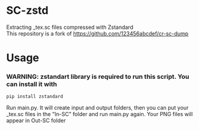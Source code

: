 # SC-zstd
Extracting _tex.sc files compressed with Zstandard
<br>
This repository is a fork of https://github.com/123456abcdef/cr-sc-dump

# Usage

### WARNING: zstandart library is required to run this script. You can install it with 
```
pip install zstandard
```

Run main.py. It will create input and output folders, then you can put your _tex.sc files in the "In-SC" folder and run main.py again. Your PNG files will appear in Out-SC folder
